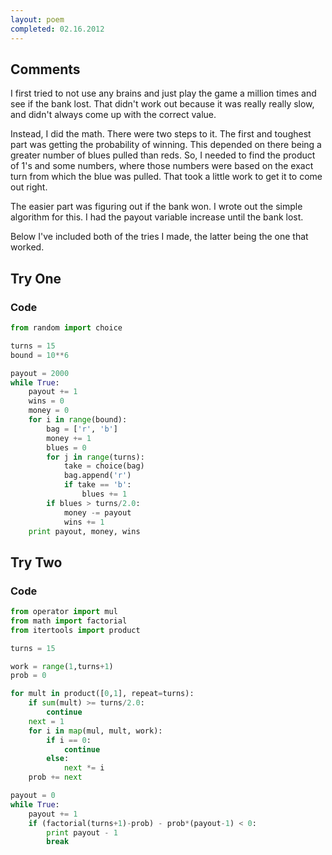 ```yaml
---
layout: poem
completed: 02.16.2012
---
```


## Comments

I first tried to not use any brains and just play the game a million times and
see if the bank lost. That didn't work out because it was really really slow,
and didn't always come up with the correct value.

Instead, I did the math. There were two steps to it. The first and toughest
part was getting the probability of winning. This depended on there being a
greater number of blues pulled than reds. So, I needed to find the product of
1's and some numbers, where those numbers were based on the exact turn from
which the blue was pulled. That took a little work to get it to come out right.

The easier part was figuring out if the bank won. I wrote out the simple
algorithm for this. I had the payout variable increase until the bank lost.

Below I've included both of the tries I made, the latter being the one that
worked.

## Try One

### Code

```python
from random import choice

turns = 15
bound = 10**6

payout = 2000
while True:
	payout += 1
	wins = 0
	money = 0
	for i in range(bound):
		bag = ['r', 'b']
		money += 1
		blues = 0
		for j in range(turns):
			take = choice(bag)
			bag.append('r')
			if take == 'b':
				blues += 1
		if blues > turns/2.0:
			money -= payout
			wins += 1
	print payout, money, wins
```

## Try Two

### Code

```python
from operator import mul
from math import factorial
from itertools import product

turns = 15

work = range(1,turns+1)
prob = 0

for mult in product([0,1], repeat=turns):
	if sum(mult) >= turns/2.0:
		continue
	next = 1
	for i in map(mul, mult, work):
		if i == 0:
			continue
		else:
			next *= i
	prob += next

payout = 0
while True:
	payout += 1
	if (factorial(turns+1)-prob) - prob*(payout-1) < 0:
		print payout - 1
		break
```
